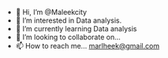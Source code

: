 - 👋 Hi, I’m @Maleekcity 
- 👀 I’m interested in Data analysis.
- 🌱 I’m currently learning Data analysis
- 💞️ I’m looking to collaborate on...
- 📫 How to reach me... marlheek@gmail.com 

<!---
Maleekcity/Maleekcity is a ✨ special ✨ repository because its `README.md` (this file) appears on your GitHub profile.
You can click the Preview link to take a look at your changes.
--->
